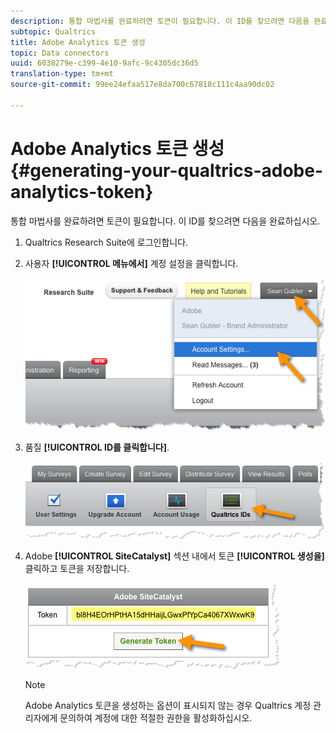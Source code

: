 ```yaml
---
description: 통합 마법사를 완료하려면 토큰이 필요합니다. 이 ID를 찾으려면 다음을 완료하십시오.
subtopic: Qualtrics
title: Adobe Analytics 토큰 생성
topic: Data connectors
uuid: 6038279e-c399-4e10-9afc-9c4305dc36d5
translation-type: tm+mt
source-git-commit: 99ee24efaa517e8da700c67818c111c4aa90dc02

---
```



# Adobe Analytics 토큰 생성{#generating-your-qualtrics-adobe-analytics-token}

통합 마법사를 완료하려면 토큰이 필요합니다. 이 ID를 찾으려면 다음을 완료하십시오.

1. Qualtrics Research Suite에 로그인합니다.
1. 사용자 **[!UICONTROL 메뉴에서]** 계정 설정을 클릭합니다.

   ![](assets/qualtrics-token-1.png)

1. 품질 **[!UICONTROL ID를 클릭합니다]**.

   ![](assets/qualtrics-token-2.png)

1. Adobe **[!UICONTROL SiteCatalyst]** 섹션 내에서 토큰 **[!UICONTROL 생성을]** 클릭하고 토큰을 저장합니다.

   ![](assets/qualtrics-token-3.png)

   >[!NOTE]
   >
   >Adobe Analytics 토큰을 생성하는 옵션이 표시되지 않는 경우 Qualtrics 계정 관리자에게 문의하여 계정에 대한 적절한 권한을 활성화하십시오.

